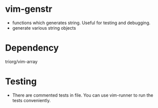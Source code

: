 # vim-genstr
* functions which generates string. Useful for testing and debugging.
* generate various string objects
# Dependency
triorg/vim-array
# Testing
* There are commented tests in file. You can use vim-runner to run the tests conveniently.
